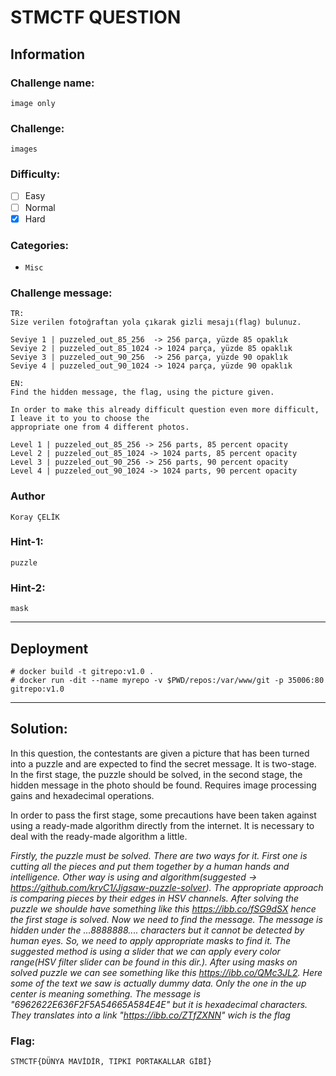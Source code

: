 # STMCTF QUESTION

## Information
### Challenge name: 

`image only`

### Challenge:

`images`

### Difficulty:
- [ ] Easy
- [ ] Normal
- [x] Hard

### Categories:
 - `Misc`

### Challenge message:
```
TR:
Size verilen fotoğraftan yola çıkarak gizli mesajı(flag) bulunuz.

Seviye 1 | puzzeled_out_85_256  -> 256 parça, yüzde 85 opaklık
Seviye 2 | puzzeled_out_85_1024 -> 1024 parça, yüzde 85 opaklık
Seviye 3 | puzzeled_out_90_256  -> 256 parça, yüzde 90 opaklık
Seviye 4 | puzzeled_out_90_1024 -> 1024 parça, yüzde 90 opaklık

EN:
Find the hidden message, the flag, using the picture given.

In order to make this already difficult question even more difficult, I leave it to you to choose the
appropriate one from 4 different photos.

Level 1 | puzzeled_out_85_256 -> 256 parts, 85 percent opacity
Level 2 | puzzeled_out_85_1024 -> 1024 parts, 85 percent opacity
Level 3 | puzzeled_out_90_256 -> 256 parts, 90 percent opacity
Level 4 | puzzeled_out_90_1024 -> 1024 parts, 90 percent opacity
```

### Author
`Koray ÇELİK`

### Hint-1: 
`puzzle`

### Hint-2: 
`mask`

---

## Deployment

	# docker build -t gitrepo:v1.0 .
	# docker run -dit --name myrepo -v $PWD/repos:/var/www/git -p 35006:80 gitrepo:v1.0

---

## Solution:
In this question, the contestants are given a picture that has been turned into a puzzle and are
expected to find the secret message. It is two-stage. In the first stage, the puzzle should be solved,
in the second stage, the hidden message in the photo should be found. Requires image processing gains
and hexadecimal operations.

In order to pass the first stage, some precautions have been taken against using a ready-made algorithm directly
from the internet. It is necessary to deal with the ready-made algorithm a little.

*Firstly, the puzzle must be solved. There are two ways for it. First one is cutting all the pieces and put them together
by a human hands and intelligence. Other way is using and algorithm(suggested -> https://github.com/kryC1/Jigsaw-puzzle-solver).
The appropriate approach is comparing pieces by their edges in HSV channels. After solving the puzzle we shoulde have something
like this https://ibb.co/fSG9dSX hence the first stage is solved. Now we need to find the message. The message is hidden under
the ...8888888.... characters but it cannot be detected by human eyes. So, we need to apply appropriate masks to find it. The
suggested method is using a slider that we can apply every color range(HSV filter slider can be found in this dir.).
After using masks on solved puzzle we can see something like this https://ibb.co/QMc3JL2. Here some of the text we saw is
actually dummy data. Only the one in the up center is meaning something.
The message is "6962622E636F2F5A54665A584E4E" but it is hexadecimal characters. They translates into a link "https://ibb.co/ZTfZXNN"
wich is the flag*

### Flag:
`STMCTF{DÜNYA MAVİDİR, TIPKI PORTAKALLAR GİBİ}`
